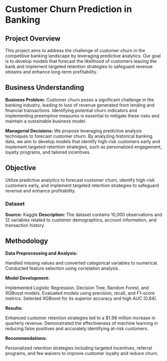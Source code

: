 # Customer Churn Prediction in Banking
## Project Overview
This project aims to address the challenge of customer churn in the competitive banking landscape by leveraging predictive analytics. Our goal is to develop models that forecast the likelihood of customers leaving the bank and implement targeted retention strategies to safeguard revenue streams and enhance long-term profitability.

## Business Understanding
**Business Problem:** Customer churn poses a significant challenge in the banking industry, leading to loss of revenue generated from lending and financial transactions. Identifying potential churn indicators and implementing preemptive measures is essential to mitigate these risks and maintain a sustainable business model.

**Managerial Decisions:** We propose leveraging predictive analysis techniques to forecast customer churn. By analyzing historical banking data, we aim to develop models that identify high-risk customers early and implement targeted retention strategies, such as personalized engagement, loyalty programs, and tailored incentives.

## Objective
Utilize predictive analytics to forecast customer churn, identify high-risk customers early, and implement targeted retention strategies to safeguard revenue and enhance profitability.

### Dataset
**Source:** Kaggle
**Description:** The dataset contains 10,000 observations and 12 variables related to customer demographics, account information, and transaction history.
## Methodology

**Data Preprocessing and Analysis:**

Handled missing values and converted categorical variables to numerical.
Conducted feature selection using correlation analysis.

**Model Development:**

Implemented Logistic Regression, Decision Tree, Random Forest, and XGBoost models.
Evaluated models using precision, recall, and F1-score metrics.
Selected XGBoost for its superior accuracy and high AUC (0.84).

**Results:**

Enhanced customer retention strategies led to a $1.98 million increase in quarterly revenue.
Demonstrated the effectiveness of machine learning in reducing false positives and accurately identifying at-risk customers.

**Recommendations:**

Personalized retention strategies including targeted incentives, referral programs, and fee waivers to improve customer loyalty and reduce churn.
